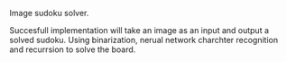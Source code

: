 Image sudoku solver.

Succesfull implementation will take an image as an input and output a solved sudoku.
Using binarization, nerual network charchter recognition and recurrsion to solve the board.
